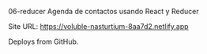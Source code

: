06-reducer
Agenda de contactos usando React y Reducer

Site URL: https://voluble-nasturtium-8aa7d2.netlify.app

Deploys from GitHub.
